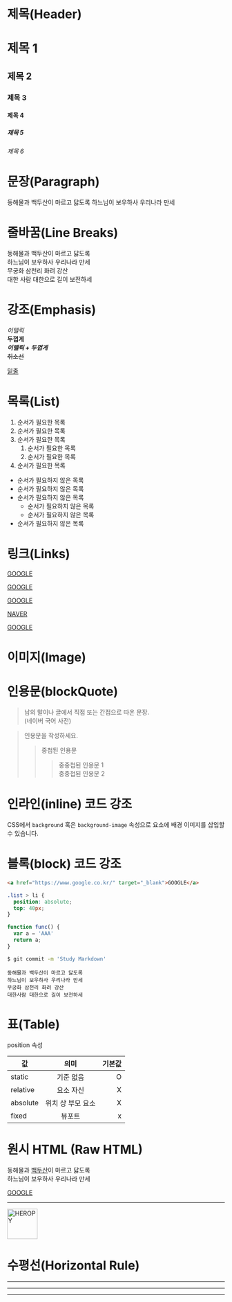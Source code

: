 # 제목(Header)

# 제목 1
## 제목 2
### 제목 3
#### 제목 4
##### 제목 5
###### 제목 6

# 문장(Paragraph)

동해물과 백두산이 마르고 닳도록
하느님이 보우하사 우리나라 만세

# 줄바꿈(Line Breaks)

동해물과 백두산이 마르고 닳도록  
하느님이 보우하사 우리나라 만세  
무궁화 삼천리 화려 강산<br/>
대한 사람 대한으로 길이 보전하세

# 강조(Emphasis)

_이텔릭_  
**두껍게**  
**_이텔릭 + 두껍게_**  
~~취소선~~  
<!-- 마크다운에서 밑줄은 지원하지 않음 <u></u> 태그 사용 -->
<u>밑줄</u>

# 목록(List)

1. 순서가 필요한 목록
1. 순서가 필요한 목록
1. 순서가 필요한 목록
    1. 순서가 필요한 목록
    1. 순서가 필요한 목록
1. 순서가 필요한 목록
<!-- <ol></ol> html 에서는 목록을 해당 태그로 만들 수 있음. -->

- 순서가 필요하지 않은 목록
- 순서가 필요하지 않은 목록
- 순서가 필요하지 않은 목록
    - 순서가 필요하지 않은 목록
    - 순서가 필요하지 않은 목록
- 순서가 필요하지 않은 목록

# 링크(Links)

<a href="https://google.com">GOOGLE</a>

[GOOGLE](https://google.com)

<a href="https://google.com" title="naver로 이동!">GOOGLE</a>

[NAVER](https://naver.com "NAVER로 이동!")

<a href="https://google.com" title="NAVER로 이동!" target="_blank">GOOGLE</a>

# 이미지(Image)

<!-- ![HEROPY](https://heropy.blog/css/images/logo.png) -->

<!-- 이미지에 링크를 다는 방법 -->
<!-- [![HEROPY](https://heropy.blog/css/images/logo.png)](https://heropy.blog) -->

# 인용문(blockQuote)

> 남의 말이나 글에서 직접 또는 간접으로 따온 문장.  
> (네이버 국어 사전)
<!-- 인용문은 중첩 기능이 있다. -->
> 인용문을 작성하세요.  
>> 중첩된 인용문  
>>> 중중첩된 인용문 1  
>>> 중중첩된 인용문 2

# 인라인(inline) 코드 강조
<!-- ``백틱 기호로 코드 강조 / 드래그 하고 백틱 누르면 자동 -->
CSS에서 `background` 혹은 `background-image` 속성으로 요소에 배경 이미지를 삽입할 수 있습니다.

# 블록(block) 코드 강조

```html
<a href="https://www.google.co.kr/" target="_blank">GOOGLE</a>
```

```css
.list > li {
  position: absolute;
  top: 40px;
}
```

```javascript
function func() {
  var a = 'AAA'
  return a;
}
```

```bash
$ git commit -m 'Study Markdown'
```

```plaintext
동해물과 백두산이 마르고 닳도록  
하느님이 보우하사 우리나라 만세  
무궁화 삼천리 화려 강산  
대한사람 대한으로 길이 보전하세
```

# 표(Table)

position 속성

값 | 의미 | 기본값
--|:--:|--:
static | 기준 없음 | O
relative | 요소 자신 | X
absolute | 위치 상 부모 요소 | X
fixed | 뷰포트 | x

<!--기본은 왼쪽정렬/ 오른쪽 정렬은 :기호를 오른쪽에 / 가운데 정렬은 양쪽에 추가 -->


# 원시 HTML (Raw HTML)

동해물과 <span style="text-decoration: underline;">백두산</span>이 마르고 닳도록<br/>
하느님이 보우하사 우리나라 만세

<a href="https://google.com" title="google로 이동!" target="_blank">GOOGLE</a>

---

<img width="70" src="https://heropy.blog/css/images/logo.png" alt="HEROPY" />

# 수평선(Horizontal Rule)

---

***

___
